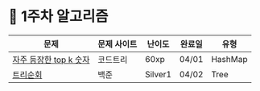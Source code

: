 # 📖 1주차 알고리즘

| 문제                              | 문제 사이트 | 난이도  | 완료일 | 유형    |
| --------------------------------- | ----------- | ------- | :----: | ------- |
| [자주 등장한 top k 숫자](./topk/) | 코드트리    | 60xp    | 04/01  | HashMap |
| [트리순회](./트리순회/)           | 백준        | Silver1 | 04/02  | Tree    |
